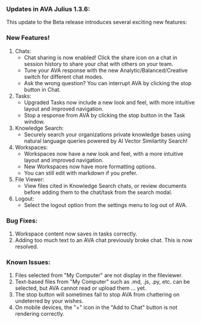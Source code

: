 ### Updates in AVA Julius 1.3.6:

This update to the Beta release introduces several exciting new features:

### New Features!

1. Chats:
   - Chat sharing is now enabled! Click the share icon on a chat in session history to share your chat with others on your team.
   - Tune your AVA response with the new Analytic/Balanced/Creative switch for different chat modes.
   - Ask the wrong question? You can interrupt AVA by clicking the stop button in Chat.
2. Tasks:
   - Upgraded Tasks now include a new look and feel, with more intuitive layout and improved navigation.
   - Stop a response from AVA by clicking the stop button in the Task window.
3. Knowledge Search:
   - Securely search your organizations private knowledge bases using natural language queries powered by AI Vector Similartity Search!
4. Workspaces:
   - Workspaces now have a new look and feel, with a more intuitive layout and improved navigation.
   - New Workspaces now have more formatting options.
   - You can still edit with markdown if you prefer.
5. File Viewer:
   - View files cited in Knowledge Search chats, or review documents before adding them to the chat/task from the search modal.
6. Logout:
   - Select the logout option from the settings menu to log out of AVA.

### Bug Fixes:

1. Workspace content now saves in tasks correctly.
2. Adding too much text to an AVA chat previously broke chat. This is now resolved.

### Known Issues:

1. Files selected from "My Computer" are not display in the fileviewer.
2. Text-based files from "My Computer" such as .md, .js, .py, etc. can be selected, but AVA cannot read or upload them … yet.
3. The stop button will sometimes fail to stop AVA from chattering on undeterred by your wishes.
4. On mobile devices, the "+" icon in the "Add to Chat" button is not rendering correctly.

